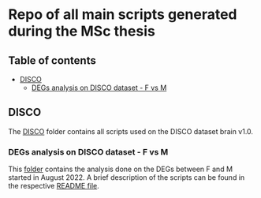 # Repo of all main scripts generated during the MSc thesis

## Table of contents
* [DISCO](#disco)
  * [DEGs analysis on DISCO dataset - F vs M](#degs-analysis-on-disco-dataset---f-vs-m)


## DISCO

The [DISCO](DISCO/) folder contains all scripts used on the DISCO dataset brain v1.0. 

### DEGs analysis on DISCO dataset - F vs M

This [folder](DISCO/DEGs) contains the analysis done on the DEGs between F and M started in August 2022. A brief description of the scripts can be found in the respective [README file](DISCO/DEGs/README.md). 

